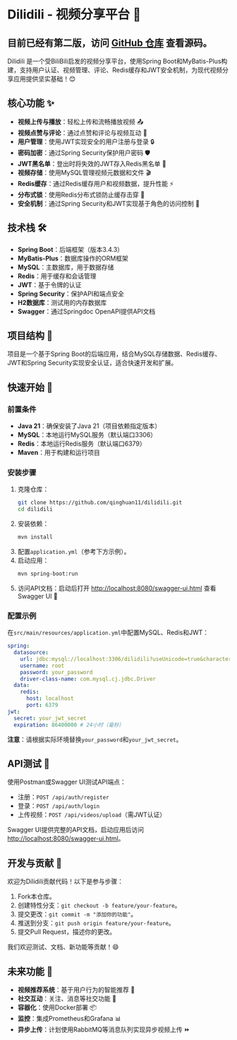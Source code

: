 # Dilidili - 视频分享平台 🎥

目前已经有第二版，访问 [GitHub 仓库](https://github.com/qinghuan11/dilidili_springcloud) 查看源码。
---

Dilidili 是一个受BiliBili启发的视频分享平台，使用Spring Boot和MyBatis-Plus构建，支持用户认证、视频管理、评论、Redis缓存和JWT安全机制，为现代视频分享应用提供坚实基础！😊

## 核心功能 ✨

- **视频上传与播放**：轻松上传和流畅播放视频 📤
- **视频点赞与评论**：通过点赞和评论与视频互动 💬
- **用户管理**：使用JWT实现安全的用户注册与登录 🔒
- **密码加密**：通过Spring Security保护用户密码 🛡️
- **JWT黑名单**：登出时将失效的JWT存入Redis黑名单 🚫
- **视频存储**：使用MySQL管理视频元数据和文件 🎬
- **Redis缓存**：通过Redis缓存用户和视频数据，提升性能 ⚡
- **分布式锁**：使用Redis分布式锁防止缓存击穿 🔧
- **安全机制**：通过Spring Security和JWT实现基于角色的访问控制 🔐

## 技术栈 🛠️

- **Spring Boot**：后端框架（版本3.4.3）
- **MyBatis-Plus**：数据库操作的ORM框架
- **MySQL**：主数据库，用于数据存储
- **Redis**：用于缓存和会话管理
- **JWT**：基于令牌的认证
- **Spring Security**：保护API和端点安全
- **H2数据库**：测试用的内存数据库
- **Swagger**：通过Springdoc OpenAPI提供API文档

## 项目结构 📂

项目是一个基于Spring Boot的后端应用，结合MySQL存储数据、Redis缓存、JWT和Spring Security实现安全认证，适合快速开发和扩展。

## 快速开始 🚀

### 前置条件
- **Java 21**：确保安装了Java 21（项目依赖指定版本）
- **MySQL**：本地运行MySQL服务（默认端口3306）
- **Redis**：本地运行Redis服务（默认端口6379）
- **Maven**：用于构建和运行项目

### 安装步骤
1. 克隆仓库：
   ```bash
   git clone https://github.com/qinghuan11/dilidili.git
   cd dilidili
   ```
2. 安装依赖：
   ```bash
   mvn install
   ```
3. 配置`application.yml`（参考下方示例）。
4. 启动应用：
   ```bash
   mvn spring-boot:run
   ```
5. 访问API文档：启动后打开 [http://localhost:8080/swagger-ui.html](http://localhost:8080/swagger-ui.html) 查看Swagger UI 📜

### 配置示例
在`src/main/resources/application.yml`中配置MySQL、Redis和JWT：

```yaml
spring:
  datasource:
    url: jdbc:mysql://localhost:3306/dilidili?useUnicode=true&characterEncoding=utf8&serverTimezone=UTC
    username: root
    password: your_password
    driver-class-name: com.mysql.cj.jdbc.Driver
  data:
    redis:
      host: localhost
      port: 6379
jwt:
  secret: your_jwt_secret
  expiration: 86400000 # 24小时（毫秒）
```

**注意**：请根据实际环境替换`your_password`和`your_jwt_secret`。

## API测试 🧪

使用Postman或Swagger UI测试API端点：
- 注册：`POST /api/auth/register`
- 登录：`POST /api/auth/login`
- 上传视频：`POST /api/videos/upload`（需JWT认证）

Swagger UI提供完整的API文档，启动应用后访问 [http://localhost:8080/swagger-ui.html](http://localhost:8080/swagger-ui.html)。

## 开发与贡献 🤝

欢迎为Dilidili贡献代码！以下是参与步骤：
1. Fork本仓库。
2. 创建特性分支：`git checkout -b feature/your-feature`。
3. 提交更改：`git commit -m "添加你的功能"`。
4. 推送到分支：`git push origin feature/your-feature`。
5. 提交Pull Request，描述你的更改。

我们欢迎测试、文档、新功能等贡献！😄

## 未来功能 🔮

- **视频推荐系统**：基于用户行为的智能推荐 🎯
- **社交互动**：关注、消息等社交功能 💌
- **容器化**：使用Docker部署 📦
- **监控**：集成Prometheus和Grafana 📊
- **异步上传**：计划使用RabbitMQ等消息队列实现异步视频上传 ⏩

